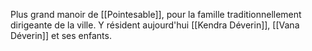 Plus grand manoir de [[Pointesable]], pour la famille traditionnellement dirigeante de la ville.
Y résident aujourd'hui [[Kendra Déverin]], [[Vana Déverin]] et ses enfants.
